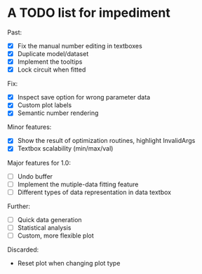 # A TODO list for impediment

Past:

- [x] Fix the manual number editing in textboxes
- [x] Duplicate model/dataset
- [x] Implement the tooltips
- [x] Lock circuit when fitted

Fix:

- [x] Inspect save option for wrong parameter data
- [x] Custom plot labels
- [x] Semantic number rendering

Minor features:

- [x] Show the result of optimization routines, highlight InvalidArgs
- [x] Textbox scalability (min/max/val)

Major features for 1.0:

- [ ] Undo buffer
- [ ] Implement the mutiple-data fitting feature
- [ ] Different types of data representation in data textbox

Further:

- [ ] Quick data generation
- [ ] Statistical analysis
- [ ] Custom, more flexible plot

Discarded:
- Reset plot when changing plot type